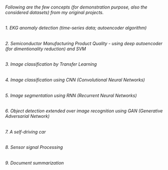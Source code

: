 ######  Following are the few concepts (for demonstration purpose, also the considered datasets) from my original projects.
######  1. EKG anomaly detection (time-series data; autoencoder algorithm)
######  2. Semiconductor Manufacturing Product Quality - using deep autoencoder (for dimentionality reduction) and SVM 
######  3. Image classification by Transfer Learning
######  4. Image classification using CNN (Convolutional Neural Networks)
######  5. Image segmentation using RNN (Recurrent Neural Networks)
######  6. Object detection extended over image recognition using GAN (Generative Adversarial Network)
######  7. A self-driving car 
######  8. Sensor signal Processing
######  9. Document summarization 



